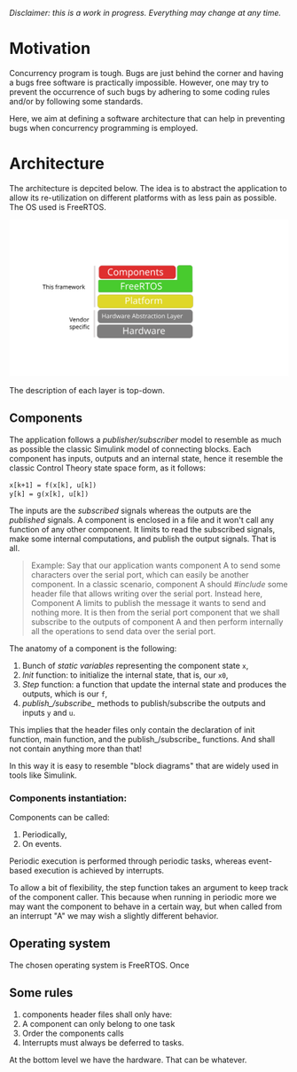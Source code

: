 *Disclaimer: this is a work in progress. Everything may change at any time.*

# Motivation
Concurrency program is tough. Bugs are just behind the corner and having a bugs free software is practically impossible. 
However, one may try to prevent the occurrence of such bugs by adhering to some coding rules and/or by following some standards. 

Here, we aim at defining a software architecture that can help in preventing bugs when concurrency programming is employed. 

# Architecture
The architecture is depcited below. 
The idea is to abstract the application to allow its re-utilization on different platforms with as less pain as possible. 
The OS used is FreeRTOS. 

![Architecture](Architecture.svg)

The description of each layer is top-down.
## Components
The application follows a *publisher/subscriber* model to resemble as much as possible the classic Simulink model of connecting blocks.
Each component has inputs, outputs and an internal state, hence it resemble the classic Control Theory state space form, as it follows:
```
x[k+1] = f(x[k], u[k])
y[k] = g(x[k], u[k])
```
The inputs are the *subscribed* signals whereas the outputs are the *published* signals. 
A component is enclosed in a file and it won't call any function of any other component. 
It limits to read the subscribed signals, make some internal computations, and publish the output signals. 
That is all. 

> Example:
> Say that our application wants component A to send some characters over the serial port, which can easily be another component.
> In a classic scenario, component A should *#include* some header file that allows writing over the serial port.
> Instead here, Component A limits to publish the message it wants to send and nothing more.
> It is then from the serial port component that we shall subscribe to the outputs of component A and then perform internally all the operations to send data over the serial port.

The anatomy of a component is the following:
1. Bunch of *static variables* representing the component state `x`,
2. *Init* function: to initialize the internal state, that is, our `x0`,
3. *Step* function: a function that update the internal state and produces the outputs, which is our `f`,
4. *publish_/subscribe_* methods to publish/subscribe the outputs and inputs `y` and `u`.

This implies that the header files only contain the declaration of init function, main function, and the publish_/subscribe_ functions. And shall not contain anything more than that!

In this way it is easy to resemble "block diagrams" that are widely used in tools like Simulink.

### Components instantiation:
Components can be called:
1. Periodically,
2. On events.

Periodic execution is performed through periodic tasks, whereas event-based execution is achieved by interrupts. 

To allow a bit of flexibility, the step function takes an argument to keep track of the component caller. 
This because when running in periodic more we may want the component to behave in a certain way, but when called from 
an interrupt "A" we may wish a slightly different behavior. 

## Operating system
The chosen operating system is FreeRTOS. 
Once 

## Some rules
1. components header files shall only have:
2. A component can only belong to one task
3. Order the components calls
4. Interrupts must always be deferred to tasks. 




At the bottom level we have the hardware. That can be whatever.

